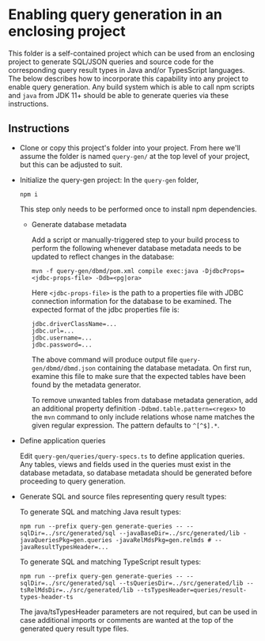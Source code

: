 # Enabling query generation in an enclosing project

This folder is a self-contained project which can be used from an enclosing project to
generate SQL/JSON queries and source code for the corresponding query result types in
Java and/or TypesScript languages. The below describes how to incorporate this
capability into any project to enable query generation. Any build system which is able
to call npm scripts and `java` from JDK 11+ should be able to generate queries via these
instructions.

## Instructions

- Clone or copy this project's folder into your project. From here we'll assume the folder
  is named `query-gen/` at the top level of your project, but this can be adjusted to suit.

- Initialize the query-gen project:
  In the `query-gen` folder, 
  ```
  npm i
  ```
  This step only needs to be performed once to install npm dependencies.

  - Generate database metadata
  
    Add a script or manually-triggered step to your build process to perform the following whenever
    database metadata needs to be updated to reflect changes in the database:
    ```
    mvn -f query-gen/dbmd/pom.xml compile exec:java -DjdbcProps=<jdbc-props-file> -Ddb=<pg|ora>
    ```
  
    Here `<jdbc-props-file>` is the path to a properties file with JDBC connection information for
    the database to be examined. The expected format of the jdbc properties file is:
    ```
    jdbc.driverClassName=...
    jdbc.url=...
    jdbc.username=...
    jdbc.password=...
    ```
  
    The above command will produce output file `query-gen/dbmd/dbmd.json` containing the database
    metadata. On first run, examine this file to make sure that the expected tables have been found
    by the metadata generator.
  
    To remove unwanted tables from database metadata generation, add an additional property
    definition `-Ddbmd.table.pattern=<regex>` to the `mvn` command to only include relations
    whose name matches the given regular expression. The pattern defaults to `^[^$].*`.

- Define application queries

  Edit `query-gen/queries/query-specs.ts` to define application queries. Any tables, views and
  fields used in the queries must exist in the database metadata, so database metadata should 
  be generated before proceeding to query generation.

- Generate SQL and source files representing query result types:

  To generate SQL and matching Java result types:
  
  ```
  npm run --prefix query-gen generate-queries -- --sqlDir=../src/generated/sql --javaBaseDir=../src/generated/lib -javaQueriesPkg=gen.queries -javaRelMdsPkg=gen.relmds # --javaResultTypesHeader=...
  ```

  To generate SQL and matching TypeScript result types:
  
  ```
  npm run --prefix query-gen generate-queries -- --sqlDir=../src/generated/sql --tsQueriesDir=../src/generated/lib --tsRelMdsDir=../src/generated/lib --tsTypesHeader=queries/result-types-header-ts
  ```

  The java/tsTypesHeader parameters are not required, but can be used in case additional imports
  or comments are wanted at the top of the generated query result type files.
